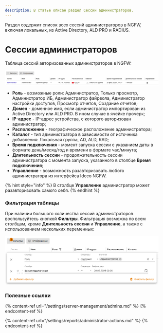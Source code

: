 ```yaml
---
description: В статье описан раздел Сессии администраторов.
---
```


Раздел содержит список всех сессий администраторов в NGFW, включая локальных, из Active Directory, ALD PRO и RADIUS.

# Сессии администраторов

Таблица сессий авторизованных администраторов в NGFW:

![](/.gitbook/assets/admin-session.png)

* **Роль** - возможные роли: Администратор, Только просмотр, Администратор ИБ, Администратор файрвола, Администратор настройки доступов, Просмотр отчетов, Создание отчетов;
* **Домен** - доменное имя, если администратор импортирован из Active Directory или ALD PRO. В ином случае в ячейке прочерк;
* **IP-адрес** - IP-адрес устройства, с которого авторизован администратор;
* **Расположение** - географическое расположение администратора;
* **Каталог** - тип администратора в зависимости от источника добавления: Локальная группа, AD, ALD, RAD;
* **Время подключения** - момент запуска сессии с указанием даты в формате день/месяц/год и времени в формате час/минута;
* **Длительность сессии** - продолжительность сессии администратора с момента запуска, указанного в столбце **Время подключения**;
* **Управление** - возможность разавторизовать любого администратора из интерфейса Ideco NGFW. 

{% hint style="info" %}
В столбце **Управление** администратор может разавторизовать самого себя.
{% endhint %}

### Фильтрация таблицы

При наличии большого количества сессий администраторов воспользуйтесь кнопкой **Фильтры**. Фильтрация возможна по всем столбцам, кроме **Длительность сессии** и **Управление**, а также с использованием нескольких переменных:

![](/.gitbook/assets/admin-session2.png)

### Полезные ссылки

{% content-ref url="/settings/server-management/admins.md" %}
{% endcontent-ref %}

{% content-ref url="/settings/reports/administrator-actions.md" %}
{% endcontent-ref %}